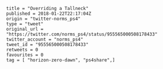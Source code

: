 ```
title = "Overriding a Tallneck"
published = 2018-01-22T22:17:04Z
origin = "twitter-norms_ps4"
type = "tweet"
original_url = "https://twitter.com/norms_ps4/status/955565000508178433"
twitter_account = "norms_ps4"
tweet_id = "955565000508178433"
retweets = 0
favourites = 0
tag = [ "horizon-zero-dawn", "ps4share",]
```

<p class='image'><img src='https://mnf.m17s.net/2018/01/22/DULZTKUWsAYWddF.jpg' alt=''></p>

